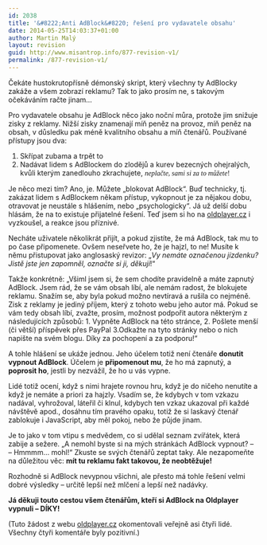 ```yaml
---
id: 2038
title: '&#8222;Anti AdBlock&#8220; řešení pro vydavatele obsahu'
date: 2014-05-25T14:03:37+01:00
author: Martin Malý
layout: revision
guid: http://www.misantrop.info/877-revision-v1/
permalink: /877-revision-v1/
---
```

Čekáte hustokrutopřísně démonský skript, který všechny ty AdBlocky zakáže a všem zobrazí reklamu? Tak to jako prosím ne, s takovým očekáváním račte jinam&#8230;

Pro vydavatele obsahu je AdBlock něco jako noční můra, protože jim snižuje zisky z reklamy. Nižší zisky znamenají míň peněz na provoz, míň peněz na obsah, v důsledku pak méně kvalitního obsahu a míň čtenářů. Používané přístupy jsou dva:

1. Skřípat zubama a trpět to  
2. Nadávat lidem s AdBlockem do zlodějů a kurev bezecných ohejralých, kvůli kterým zanedlouho zkrachujete, <span style="font-family: mceinline;"><em>neplačte, sami si za to můžete</em>!</span>

Je něco mezi tím? Ano, je. Můžete &#8222;blokovat AdBlock&#8220;. Buď technicky, tj. zakázat lidem s AdBlockem někam přístup, vykopnout je za nějakou dobu, otravovat je neustále s hlášením, nebo &#8222;psychologicky&#8220;. Já už delší dobu hlásám, že na to existuje přijatelné řešení. Teď jsem si ho na [oldplayer.cz](http://www.oldplayer.cz/) i vyzkoušel, a reakce jsou příznivé.

Necháte uživatele několikrát přijít, a pokud zjistíte, že má AdBlock, tak mu to po čase připomenete. Ovšem neseřvete ho, že je hajzl, to ne! Musíte k němu přistupovat jako anglosaský revizor: &#8222;_Vy nemáte označenou jízdenku? Jistě jste jen zapomněl, označte si ji, děkuji_!&#8220;

Takže konkrétně: &#8222;Všiml jsem si, že sem chodíte pravidelně a máte zapnutý AdBlock. Jsem rád, že se vám obsah líbí, ale nemám radost, že blokujete reklamu. Snažím se, aby byla pokud možno nevtíravá a rušila co nejméně. Zisk z reklamy je jediný příjem, který z tohoto webu jeho autor má. Pokud se vám tedy obsah líbí, zvažte, prosím, možnost podpořit autora některým z následujících způsobů: 1. Vypněte AdBlock na této stránce, 2. Pošlete menší (či větší) příspěvek přes PayPal 3.Odkažte na tyto stránky nebo o nich napište na svém blogu. Díky za pochopení a za podporu!&#8220;

A tohle hlášení se ukáže jednou. Jeho účelem totiž není čtenáře **donutit vypnout AdBlock**. Účelem je **připomenout mu**, že ho má zapnutý, a **poprosit ho**, jestli by nezvážil, že ho u vás vypne.

Lidé totiž ocení, když s nimi hrajete rovnou hru, když je do ničeho nenutíte a když je nemáte a priori za hajzly. Vsadím se, že kdybych v tom vzkazu nadával, vyhrožoval, láteřil či klnul, kdybych ten vzkaz ukazoval při každé návštěvě apod., dosáhnu tím pravého opaku, totiž že si laskavý čtenář zablokuje i JavaScript, aby měl pokoj, nebo že půjde jinam.

Je to jako v tom vtipu s medvědem, co si udělal seznam zvířátek, která zabije a sežere. &#8222;A nemohl byste si na mých stránkách AdBlock vypnout? &#8211; &#8211; Hmmmm&#8230; mohl!&#8220; Zkuste se svých čtenářů zeptat taky. Ale nezapomeňte na důležitou věc: **mít tu reklamu fakt takovou, že neobtěžuje!**

Rozhodně si AdBlock nevypnou všichni, ale přesto má tohle řešení velmi dobré výsledky &#8211; určitě lepší než mlčení a lepší než nadávky.

**Já děkuji touto cestou všem čtenářům, kteří si AdBlock na Oldplayer vypnuli &#8211; DÍKY!**

(Tuto žádost z webu [oldplayer.cz](http://www.oldplayer.cz) okomentovali veřejně asi čtyři lidé. Všechny čtyři komentáře byly pozitivní.)